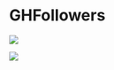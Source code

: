 # GHFollowers

![](https://i.ibb.co/gg0yRk8/Frame-13.png)

<!-- ![](https://i.ibb.co/bsZphHL/white-mode.png) -->
<!-- ![](https://i.ibb.co/1vb4Fg5/dark-mode.png) -->

![](https://i.ibb.co/j43g21v/dark2.png)

<!-- <img src="https://i.ibb.co/1vb4Fg5/dark-mode.png" alt="dark-mode" border="0" /> -->
